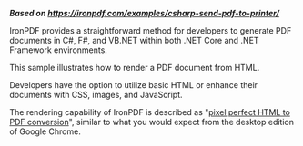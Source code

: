 ***Based on <https://ironpdf.com/examples/csharp-send-pdf-to-printer/>***

IronPDF provides a straightforward method for developers to generate PDF documents in C#, F#, and VB.NET within both .NET Core and .NET Framework environments.

This sample illustrates how to render a PDF document from HTML.

Developers have the option to utilize basic HTML or enhance their documents with CSS, images, and JavaScript.

The rendering capability of IronPDF is described as "[pixel perfect HTML to PDF conversion](https://ironpdf.com/how-to/pixel-perfect-html-to-pdf/)", similar to what you would expect from the desktop edition of Google Chrome.